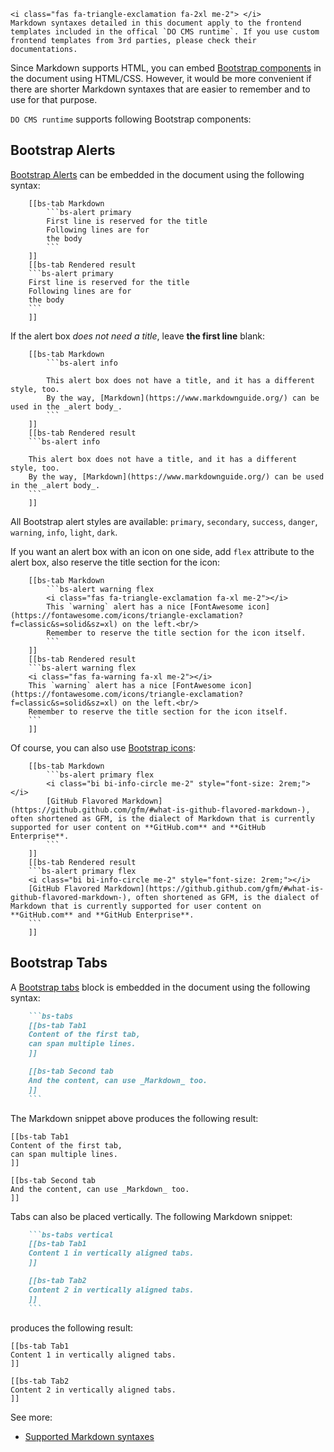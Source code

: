 ```bs-alert warning flex
<i class="fas fa-triangle-exclamation fa-2xl me-2"> </i>
Markdown syntaxes detailed in this document apply to the frontend templates included in the offical `DO CMS runtime`. If you use custom frontend templates from 3rd parties, please check their documentations.
```

Since Markdown supports HTML, you can embed [Bootstrap components](https://getbootstrap.com/docs/5.0/components/) in the document using HTML/CSS. However, it would be more convenient if there are shorter Markdown syntaxes that are easier to remember and to use for that purpose.

`DO CMS runtime` supports following Bootstrap components:

## Bootstrap Alerts

[Bootstrap Alerts](https://getbootstrap.com/docs/5.0/components/alerts/) can be embedded in the document using the following syntax:
```bs-tabs
    [[bs-tab Markdown
        ```bs-alert primary
        First line is reserved for the title
        Following lines are for
        the body
        ```
    ]]
    [[bs-tab Rendered result
    ```bs-alert primary
    First line is reserved for the title
    Following lines are for
    the body
    ```
    ]]
```

If the alert box _does not need a title_, leave **the first line** blank:
```bs-tabs
    [[bs-tab Markdown
        ```bs-alert info

        This alert box does not have a title, and it has a different style, too.
        By the way, [Markdown](https://www.markdownguide.org/) can be used in the _alert body_.
        ```
    ]]
    [[bs-tab Rendered result
    ```bs-alert info

    This alert box does not have a title, and it has a different style, too.
    By the way, [Markdown](https://www.markdownguide.org/) can be used in the _alert body_.
    ```
    ]]
```

All Bootstrap alert styles are available: `primary`, `secondary`, `success`, `danger`, `warning`, `info`, `light`, `dark`.

If you want an alert box with an icon on one side, add `flex` attribute to the alert box, also reserve the title section for the icon:
```bs-tabs
    [[bs-tab Markdown
        ```bs-alert warning flex
        <i class="fas fa-triangle-exclamation fa-xl me-2"></i>
        This `warning` alert has a nice [FontAwesome icon](https://fontawesome.com/icons/triangle-exclamation?f=classic&s=solid&sz=xl) on the left.<br/>
        Remember to reserve the title section for the icon itself.
        ```
    ]]
    [[bs-tab Rendered result
    ```bs-alert warning flex
    <i class="fas fa-warning fa-xl me-2"></i>
    This `warning` alert has a nice [FontAwesome icon](https://fontawesome.com/icons/triangle-exclamation?f=classic&s=solid&sz=xl) on the left.<br/>
    Remember to reserve the title section for the icon itself.
    ```
    ]]
```

Of course, you can also use [Bootstrap icons](https://icons.getbootstrap.com/):
```bs-tabs
    [[bs-tab Markdown
        ```bs-alert primary flex
        <i class="bi bi-info-circle me-2" style="font-size: 2rem;"></i>
        [GitHub Flavored Markdown](https://github.github.com/gfm/#what-is-github-flavored-markdown-), often shortened as GFM, is the dialect of Markdown that is currently supported for user content on **GitHub.com** and **GitHub Enterprise**.
        ```
    ]]
    [[bs-tab Rendered result
    ```bs-alert primary flex
    <i class="bi bi-info-circle me-2" style="font-size: 2rem;"></i>
    [GitHub Flavored Markdown](https://github.github.com/gfm/#what-is-github-flavored-markdown-), often shortened as GFM, is the dialect of Markdown that is currently supported for user content on **GitHub.com** and **GitHub Enterprise**.
    ```
    ]]
```

## Bootstrap Tabs

A [Bootstrap tabs](https://getbootstrap.com/docs/5.0/components/navs-tabs/) block is embedded in the document using the following syntax:

```markdown
    ```bs-tabs
    [[bs-tab Tab1
    Content of the first tab,
    can span multiple lines.
    ]]

    [[bs-tab Second tab
    And the content, can use _Markdown_ too.
    ]]
    ```
```
The Markdown snippet above produces the following result:
```bs-tabs
[[bs-tab Tab1
Content of the first tab,
can span multiple lines.
]]

[[bs-tab Second tab
And the content, can use _Markdown_ too.
]]
```

Tabs can also be placed vertically. The following Markdown snippet:
```markdown
    ```bs-tabs vertical
    [[bs-tab Tab1
    Content 1 in vertically aligned tabs.
    ]]

    [[bs-tab Tab2
    Content 2 in vertically aligned tabs.
    ]]
    ```
```
produces the following result:
```bs-tabs vertical
[[bs-tab Tab1
Content 1 in vertically aligned tabs.
]]

[[bs-tab Tab2
Content 2 in vertically aligned tabs.
]]
```

See more:
- [Supported Markdown syntaxes](../markdown/)
